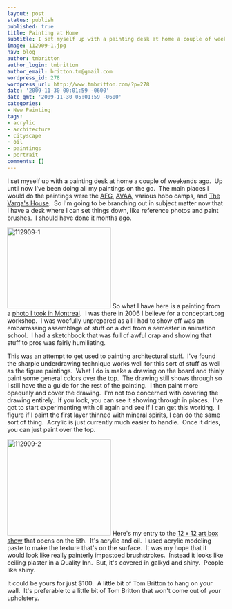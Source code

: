```yaml
---
layout: post
status: publish
published: true
title: Painting at Home
subtitle: I set myself up with a painting desk at home a couple of weekends ago.  Up until now I've been doing all my paintings on the go.
image: 112909-1.jpg
nav: blog
author: tmbritton
author_login: tmbritton
author_email: britton.tm@gmail.com
wordpress_id: 278
wordpress_url: http://www.tmbritton.com/?p=278
date: '2009-11-30 00:01:59 -0600'
date_gmt: '2009-11-30 05:01:59 -0600'
categories:
- New Painting
tags:
- acrylic
- architecture
- cityscape
- oil
- paintings
- portrait
comments: []
---
```

<p>I set myself up with a painting desk at home a couple of weekends ago.  Up until now I've been doing all my paintings on the go.  The main places I would do the paintings were the <a href="http://austinfigurative.com/">AFG</a>, <a href="http://www.avaaonline.org/">AVAA</a>, various hobo camps, and <a href="http://tiffannysketchbook.blogspot.com/">The Varga's House</a>.  So I'm going to be branching out in subject matter now that I have a desk where I can set things down, like reference photos and paint brushes.  I should have done it months ago.</p>
<p><a class="tt-flickr tt-flickr-Small" title="112909-1" href="http://www.tmbritton.com/art/photo/4145940582/112909-1.html"><img class="float-right" src="http://farm3.static.flickr.com/2709/4145940582_b3f59e9903_m.jpg" alt="112909-1" width="240" height="187" /></a> So what I have here is a painting from a <a href="http://www.flickr.com/photos/tmbritton/4145319567/in/set-72157622902977822/">photo I took in Montreal</a>.  I was there in 2006 I believe for a conceptart.org workshop.  I was woefully unprepared as all I had to show off was an embarrassing assemblage of stuff on a dvd from a semester in animation school.  I had a sketchbook that was full of awful crap and showing that stuff to pros was fairly humiliating.</p>
<p>This was an attempt to get used to painting architectural stuff.  I've found the sharpie underdrawing technique works well for this sort of stuff as well as the figure paintings.  What I do is make a drawing on the board and thinly paint some general colors over the top.  The drawing still shows through so I still have the a guide for the rest of the painting.  I then paint more opaquely and cover the drawing.  I'm not too concerned with covering the drawing entirely.  If you look, you can see it showing through in places.  I've got to start experimenting with oil again and see if I can get this working.  I figure if I paint the first layer thinned with mineral spirits, I can do the same sort of thing.  Acrylic is just currently much easier to handle.  Once it dries, you can just paint over the top.</p>
<p><a class="tt-flickr tt-flickr-Small" title="112909-2" href="http://www.tmbritton.com/art/photo/4146427868/112909-2.html"><img class="float-right" src="http://farm3.static.flickr.com/2700/4146427868_3254fc51bf_m.jpg" alt="112909-2" width="240" height="223" /></a> Here's my entry to the <a href="http://bigmodernart.com/boxshow.html">12 x 12 art box show</a> that opens on the 5th.  It's acrylic and oil.  I used acrylic modeling paste to make the texture that's on the surface.  It was my hope that it would look like really painterly impastoed brushstrokes.  Instead it looks like ceiling plaster in a Quality Inn.  But, it's covered in galkyd and shiny.  People like shiny.</p>
<p>It could be yours for just $100.  A little bit of Tom Britton to hang on your wall.  It's preferable to a little bit of Tom Britton that won't come out of your upholstery.</p>
